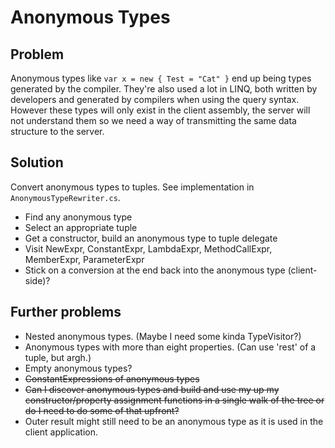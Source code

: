 # Anonymous Types

## Problem

Anonymous types like `var x = new { Test = "Cat" }` end up being types generated by the compiler. They're also used a lot in LINQ, both written by developers and generated by compilers when using the query syntax. However these types will only exist in the client assembly, the server will not understand them so we need a way of transmitting the same data structure to the server.

## Solution

Convert anonymous types to tuples. See implementation in `AnonymousTypeRewriter.cs`.

* Find any anonymous type
* Select an appropriate tuple
* Get a constructor, build an anonymous type to tuple delegate
* Visit NewExpr, ConstantExpr, LambdaExpr, MethodCallExpr, MemberExpr, ParameterExpr
* Stick on a conversion at the end back into the anonymous type (client-side)?


## Further problems
* Nested anonymous types. (Maybe I need some kinda TypeVisitor?)
* Anonymous types with more than eight properties. (Can use 'rest' of a tuple, but argh.)
* Empty anonymous types?
* ~~ConstantExpressions of anonymous types~~
* ~~Can I discover anonymous types and build and use my up my constructor/property assignment functions in a single walk of the tree or do I need to do some of that upfront?~~
* Outer result might still need to be an anonymous type as it is used in the client application.